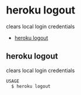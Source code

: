 heroku logout
=============

clears local login credentials

* [heroku logout](#heroku-logout)

## heroku logout

clears local login credentials

```
USAGE
  $ heroku logout
```
